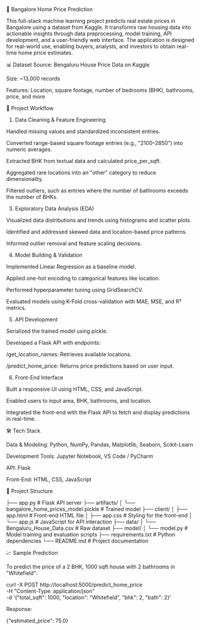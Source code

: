 🏡 Bangalore Home Price Prediction
 
This full-stack machine learning project predicts real estate prices in Bangalore using a dataset from Kaggle. It transforms raw housing data into actionable insights through data preprocessing, model training, API development, and a user-friendly web interface. The application is designed for real-world use, enabling buyers, analysts, and investors to obtain real-time home price estimates.

📊 Dataset Source: 
Bengaluru House Price Data on Kaggle

Size: ~13,000 records

Features: Location, square footage, number of bedrooms (BHK), bathrooms, price, and more

🧠 Project Workflow

1. Data Cleaning & Feature Engineering
   
Handled missing values and standardized inconsistent entries.

Converted range-based square footage entries (e.g., "2100–2850") into numeric averages.

Extracted BHK from textual data and calculated price_per_sqft.

Aggregated rare locations into an "other" category to reduce dimensionality.

Filtered outliers, such as entries where the number of bathrooms exceeds the number of BHKs.

3. Exploratory Data Analysis (EDA)

Visualized data distributions and trends using histograms and scatter plots.

Identified and addressed skewed data and location-based price patterns.

Informed outlier removal and feature scaling decisions.

4. Model Building & Validation

Implemented Linear Regression as a baseline model.

Applied one-hot encoding to categorical features like location.

Performed hyperparameter tuning using GridSearchCV.

Evaluated models using K-Fold cross-validation with MAE, MSE, and R² metrics.

5. API Development

Serialized the trained model using pickle.

Developed a Flask API with endpoints:

/get_location_names: Retrieves available locations.

/predict_home_price: Returns price predictions based on user input.

6. Front-End Interface

Built a responsive UI using HTML, CSS, and JavaScript.

Enabled users to input area, BHK, bathrooms, and location.

Integrated the front-end with the Flask API to fetch and display predictions in real-time.

🛠️ Tech Stack

Data & Modeling: Python, NumPy, Pandas, Matplotlib, Seaborn, Scikit-Learn

Development Tools: Jupyter Notebook, VS Code / PyCharm

API: Flask

Front-End: HTML, CSS, JavaScript

📁 Project Structure

├── app.py                 # Flask API server
├── artifacts/
│   └── bangalore_home_prices_model.pickle  # Trained model
├── client/
│   ├── app.html           # Front-end HTML file
│   ├── app.css            # Styling for the front-end
│   └── app.js             # JavaScript for API interaction
├── data/
│   └── Bengaluru_House_Data.csv  # Raw dataset
├── model/
│   └── model.py           # Model training and evaluation scripts
├── requirements.txt       # Python dependencies
└── README.md              # Project documentation

📈 Sample Prediction

To predict the price of a 2 BHK, 1000 sqft house with 2 bathrooms in "Whitefield":

curl -X POST http://localhost:5000/predict_home_price \
     -H "Content-Type: application/json" \
     -d '{"total_sqft": 1000, "location": "Whitefield", "bhk": 2, "bath": 2}'

Response:

{"estimated_price": 75.0}


